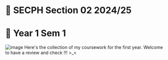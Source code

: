 # 🔎 SECPH Section 02 2024/25
# 📂 Year 1 Sem 1

![image](https://github.com/user-attachments/assets/f3c3361f-1b30-4d55-b2aa-f93382ddfe67)
Here's the collection of my coursework for the first year.
Welcome to have a review and check !!! >_<

